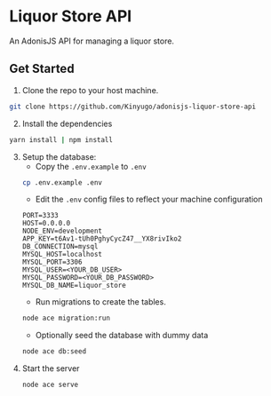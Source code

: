 # Liquor Store API

An AdonisJS API for managing a liquor store.

## Get Started

1. Clone the repo to your host machine.

```bash
git clone https://github.com/Kinyugo/adonisjs-liquor-store-api
```

2. Install the dependencies

```bash
yarn install | npm install
```

3. Setup the database:
   - Copy the `.env.example` to `.env`
   ```bash
   cp .env.example .env
   ```
   - Edit the `.env` config files to reflect your machine configuration
   ```env
   PORT=3333
   HOST=0.0.0.0
   NODE_ENV=development
   APP_KEY=t6Av1-tUh0PghyCycZ47__YX8rivIko2
   DB_CONNECTION=mysql
   MYSQL_HOST=localhost
   MYSQL_PORT=3306
   MYSQL_USER=<YOUR_DB_USER>
   MYSQL_PASSWORD=<YOUR_DB_PASSWORD>
   MYSQL_DB_NAME=liquor_store
   ```
   - Run migrations to create the tables.
   ```bash
   node ace migration:run
   ```
   - Optionally seed the database with dummy data
   ```bash
   node ace db:seed
   ```
4. Start the server
   ```bash
   node ace serve
   ```

